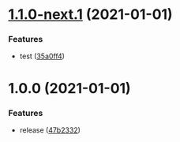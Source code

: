 # [1.1.0-next.1](https://git.saitho.me/saitho/backmerge-test/compare/1.0.0...1.1.0-next.1) (2021-01-01)


### Features

* test ([35a0ff4](https://git.saitho.me/saitho/backmerge-test/commit/35a0ff47e42438f0d1b6263bc71d4d718e27191e))

# 1.0.0 (2021-01-01)


### Features

* release ([47b2332](https://git.saitho.me/saitho/backmerge-test/commit/47b2332cb420f45393f14968c9ef9b7dbaaf73b2))
